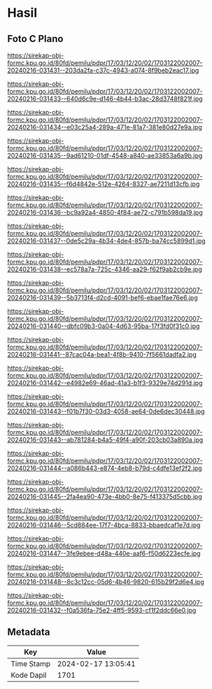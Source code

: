 # Hasil

## Foto C Plano

https://sirekap-obj-formc.kpu.go.id/80fd/pemilu/pdpr/17/03/12/20/02/1703122002007-20240216-031431--203da2fa-c37c-4943-a074-8f9beb2eac17.jpg

https://sirekap-obj-formc.kpu.go.id/80fd/pemilu/pdpr/17/03/12/20/02/1703122002007-20240216-031433--640d6c9e-d146-4b44-b3ac-28d3748f821f.jpg

https://sirekap-obj-formc.kpu.go.id/80fd/pemilu/pdpr/17/03/12/20/02/1703122002007-20240216-031434--e03c25a4-289a-471e-81a7-381e80d27e9a.jpg

https://sirekap-obj-formc.kpu.go.id/80fd/pemilu/pdpr/17/03/12/20/02/1703122002007-20240216-031435--9ad61210-01df-4548-a840-ae33853a6a9b.jpg

https://sirekap-obj-formc.kpu.go.id/80fd/pemilu/pdpr/17/03/12/20/02/1703122002007-20240216-031435--f6d4842e-512e-4264-8327-ae7211d13cfb.jpg

https://sirekap-obj-formc.kpu.go.id/80fd/pemilu/pdpr/17/03/12/20/02/1703122002007-20240216-031436--bc9a92a4-4850-4f84-ae72-c791b598da19.jpg

https://sirekap-obj-formc.kpu.go.id/80fd/pemilu/pdpr/17/03/12/20/02/1703122002007-20240216-031437--0de5c29a-4b34-4de4-857b-ba74cc5899d1.jpg

https://sirekap-obj-formc.kpu.go.id/80fd/pemilu/pdpr/17/03/12/20/02/1703122002007-20240216-031438--ec578a7a-725c-4346-aa29-f62f9ab2cb9e.jpg

https://sirekap-obj-formc.kpu.go.id/80fd/pemilu/pdpr/17/03/12/20/02/1703122002007-20240216-031439--5b3713f4-d2cd-4091-bef6-ebae1fae76e6.jpg

https://sirekap-obj-formc.kpu.go.id/80fd/pemilu/pdpr/17/03/12/20/02/1703122002007-20240216-031440--dbfc09b3-0a04-4d63-95ba-17f3fd0f31c0.jpg

https://sirekap-obj-formc.kpu.go.id/80fd/pemilu/pdpr/17/03/12/20/02/1703122002007-20240216-031441--87cac04a-bea1-4f8b-9410-7f5661dadfa2.jpg

https://sirekap-obj-formc.kpu.go.id/80fd/pemilu/pdpr/17/03/12/20/02/1703122002007-20240216-031442--e4982e69-46ad-41a3-b1f3-9329e74d291d.jpg

https://sirekap-obj-formc.kpu.go.id/80fd/pemilu/pdpr/17/03/12/20/02/1703122002007-20240216-031443--f01b7f30-03d3-4058-ae64-0de6dec30448.jpg

https://sirekap-obj-formc.kpu.go.id/80fd/pemilu/pdpr/17/03/12/20/02/1703122002007-20240216-031443--ab781284-b4a5-49f4-a90f-203cb03a890a.jpg

https://sirekap-obj-formc.kpu.go.id/80fd/pemilu/pdpr/17/03/12/20/02/1703122002007-20240216-031444--a086b443-e874-4eb8-b79d-c4dfe13ef2f2.jpg

https://sirekap-obj-formc.kpu.go.id/80fd/pemilu/pdpr/17/03/12/20/02/1703122002007-20240216-031445--2fa4ea90-473e-4bb0-8e75-f413375d5cbb.jpg

https://sirekap-obj-formc.kpu.go.id/80fd/pemilu/pdpr/17/03/12/20/02/1703122002007-20240216-031446--5cd884ee-17f7-4bca-8833-bbaedcaf1e7d.jpg

https://sirekap-obj-formc.kpu.go.id/80fd/pemilu/pdpr/17/03/12/20/02/1703122002007-20240216-031447--3fe9ebee-d48a-440e-aaf6-f50d6223ecfe.jpg

https://sirekap-obj-formc.kpu.go.id/80fd/pemilu/pdpr/17/03/12/20/02/1703122002007-20240216-031448--8c3c12cc-05d6-4b46-9820-615b29f2d6e4.jpg

https://sirekap-obj-formc.kpu.go.id/80fd/pemilu/pdpr/17/03/12/20/02/1703122002007-20240216-031432--f0a536fa-75e2-4ff5-9593-cf1f2ddc66e0.jpg


## Metadata

| Key        | Value               |
| ---------- | ------------------- |
| Time Stamp | 2024-02-17 13:05:41 |
| Kode Dapil | 1701                |



